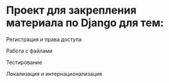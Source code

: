 # Проект для закрепления материала по Django для тем:
Регистрация и права доступа

Работа с файлами

Тестирование

Локализация и интернационализация
